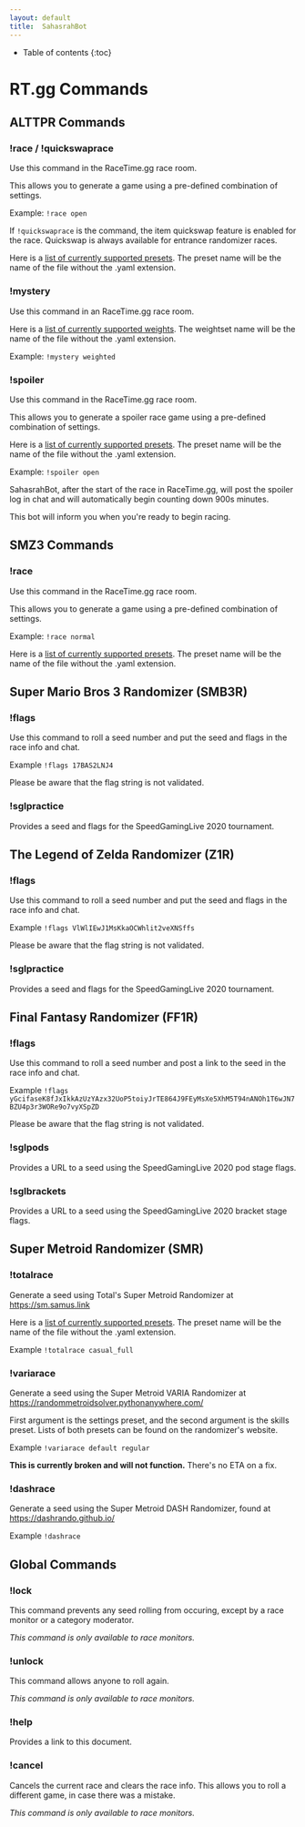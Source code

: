 ```yaml
---
layout: default
title:  SahasrahBot
---
```

* Table of contents
{:toc}

# RT.gg Commands

## ALTTPR Commands
### !race / !quickswaprace
Use this command in the RaceTime.gg race room.

This allows you to generate a game using a pre-defined combination of settings.

Example: `!race open`

If `!quickswaprace` is the command, the item quickswap feature is enabled for the race.  Quickswap is always available for entrance randomizer races.

Here is a [list of currently supported presets](presets.md).  The preset name will be the name of the file without the .yaml extension.

### !mystery
Use this command in an RaceTime.gg race room.

Here is a [list of currently supported weights](mystery.md).  The weightset name will be the name of the file without the .yaml extension.

Example: `!mystery weighted`

### !spoiler
Use this command in the RaceTime.gg race room.

This allows you to generate a spoiler race game using a pre-defined combination of settings.

Here is a [list of currently supported presets](presets.md).  The preset name will be the name of the file without the .yaml extension.

Example: `!spoiler open`

SahasrahBot, after the start of the race in RaceTime.gg, will post the spoiler log in chat and will automatically begin counting down 900s minutes.

This bot will inform you when you're ready to begin racing.

## SMZ3 Commands

### !race
Use this command in the RaceTime.gg race room.

This allows you to generate a game using a pre-defined combination of settings.

Example: `!race normal`

Here is a [list of currently supported presets](presets.md).  The preset name will be the name of the file without the .yaml extension.

## Super Mario Bros 3 Randomizer (SMB3R)

### !flags
Use this command to roll a seed number and put the seed and flags in the race info and chat.

Example `!flags 17BAS2LNJ4`

Please be aware that the flag string is not validated.

### !sglpractice
Provides a seed and flags for the SpeedGamingLive 2020 tournament.

## The Legend of Zelda Randomizer (Z1R)

### !flags
Use this command to roll a seed number and put the seed and flags in the race info and chat.

Example `!flags VlWlIEwJ1MsKkaOCWhlit2veXNSffs`

Please be aware that the flag string is not validated.

### !sglpractice
Provides a seed and flags for the SpeedGamingLive 2020 tournament.

## Final Fantasy Randomizer (FF1R)

### !flags
Use this command to roll a seed number and post a link to the seed in the race info and chat.

Example `!flags yGcifaseK8fJxIkkAzUzYAzx32UoP5toiyJrTE864J9FEyMsXe5XhM5T94nANOh1T6wJN7BZU4p3r3WORe9o7vyXSpZD`

Please be aware that the flag string is not validated.

### !sglpods
Provides a URL to a seed using the SpeedGamingLive 2020 pod stage flags.

### !sglbrackets
Provides a URL to a seed using the SpeedGamingLive 2020 bracket stage flags.

## Super Metroid Randomizer (SMR)

### !totalrace
Generate a seed using Total's Super Metroid Randomizer at https://sm.samus.link

Here is a [list of currently supported presets](presets.md).  The preset name will be the name of the file without the .yaml extension.

Example `!totalrace casual_full`

### !variarace
Generate a seed using the Super Metroid VARIA Randomizer at https://randommetroidsolver.pythonanywhere.com/

First argument is the settings preset, and the second argument is the skills preset.  Lists of both presets can be found on the randomizer's website.

Example `!variarace default regular`

**This is currently broken and will not function.**  There's no ETA on a fix.

### !dashrace
Generate a seed using the Super Metroid DASH Randomizer, found at https://dashrando.github.io/

Example `!dashrace`

## Global Commands
### !lock

This command prevents any seed rolling from occuring, except by a race monitor or a category moderator.

*This command is only available to race monitors.*

### !unlock

This command allows anyone to roll again.

*This command is only available to race monitors.*

### !help

Provides a link to this document.

### !cancel

Cancels the current race and clears the race info.  This allows you to roll a different game, in case there was a mistake.

*This command is only available to race monitors.*